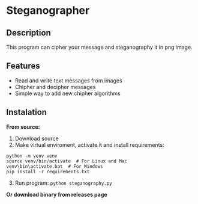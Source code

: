 # Steganographer
## Description
This program can cipher your message and steganography it in png image.

## Features
* Read and write text messages from images
* Chipher and decipher messages
* Simple way to add new chipher algorithms

## Instalation
__From source:__
1) Download source
2) Make virtual enviroment, activate it and install requirements:
 ```
 python -m venv venv
 source venv/bin/activate  # For Linux and Mac
 venv\bin\activate.bat  # For Windows
 pip install -r requirements.txt
 ```
3) Run program:
 `python steganography.py`

__Or download binary from releases page__

